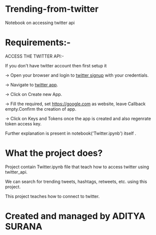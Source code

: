 # Trending-from-twitter
Notebook on accessing twitter api
# Requirements:-
ACCESS THE TWITTER API:-

If you don't have twitter account then first setup it
 
 
-> Open your browser and login to [twitter signup](https://twitter.com) with your credentials.

-> Navigate to [twitter app](https://apps.twitter.com).

-> Click on Create new App.

-> Fill the required, set https://google.com as website, leave Callback empty.Confirm the creation of app.

-> Click on Keys and Tokens once the app is created and also regenrate token access key. 


Further explanation is present in notebook('Twitter.ipynb') itself .


# What the project does?

Project contain Twitter.ipynb file that teach how to access twitter using twitter_api.

We can search for trending tweets, hashtags, retweets, etc. using this project.

This project teaches how to connect to twitter.

# Created and managed by ADITYA SURANA
